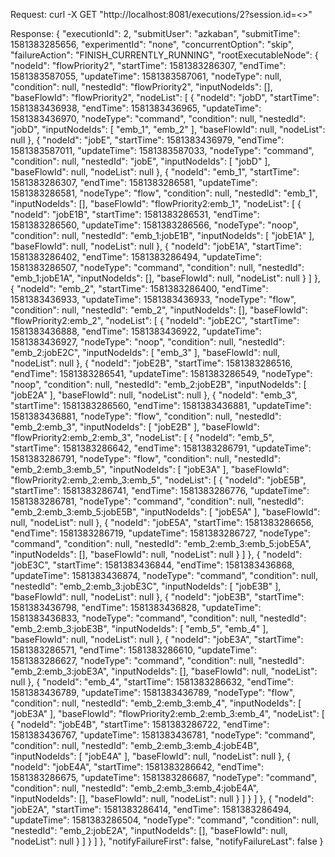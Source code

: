 Request: curl -X GET "http://localhost:8081/executions/2?session.id=<>"

Response:
{
  "executionId": 2,
  "submitUser": "azkaban",
  "submitTime": 1581383285656,
  "experimentId": "none",
  "concurrentOption": "skip",
  "failureAction": "FINISH_CURRENTLY_RUNNING",
  "rootExecutableNode": {
    "nodeId": "flowPriority2",
    "startTime": 1581383286307,
    "endTime": 1581383587055,
    "updateTime": 1581383587061,
    "nodeType": null,
    "condition": null,
    "nestedId": "flowPriority2",
    "inputNodeIds": [],
    "baseFlowId": "flowPriority2",
    "nodeList": [
      {
        "nodeId": "jobD",
        "startTime": 1581383436938,
        "endTime": 1581383436965,
        "updateTime": 1581383436970,
        "nodeType": "command",
        "condition": null,
        "nestedId": "jobD",
        "inputNodeIds": [
          "emb_1",
          "emb_2"
        ],
        "baseFlowId": null,
        "nodeList": null
      },
      {
        "nodeId": "jobE",
        "startTime": 1581383436979,
        "endTime": 1581383587011,
        "updateTime": 1581383587033,
        "nodeType": "command",
        "condition": null,
        "nestedId": "jobE",
        "inputNodeIds": [
          "jobD"
        ],
        "baseFlowId": null,
        "nodeList": null
      },
      {
        "nodeId": "emb_1",
        "startTime": 1581383286307,
        "endTime": 1581383286581,
        "updateTime": 1581383286581,
        "nodeType": "flow",
        "condition": null,
        "nestedId": "emb_1",
        "inputNodeIds": [],
        "baseFlowId": "flowPriority2:emb_1",
        "nodeList": [
          {
            "nodeId": "jobE1B",
            "startTime": 1581383286531,
            "endTime": 1581383286560,
            "updateTime": 1581383286566,
            "nodeType": "noop",
            "condition": null,
            "nestedId": "emb_1:jobE1B",
            "inputNodeIds": [
              "jobE1A"
            ],
            "baseFlowId": null,
            "nodeList": null
          },
          {
            "nodeId": "jobE1A",
            "startTime": 1581383286402,
            "endTime": 1581383286494,
            "updateTime": 1581383286507,
            "nodeType": "command",
            "condition": null,
            "nestedId": "emb_1:jobE1A",
            "inputNodeIds": [],
            "baseFlowId": null,
            "nodeList": null
          }
        ]
      },
      {
        "nodeId": "emb_2",
        "startTime": 1581383286400,
        "endTime": 1581383436933,
        "updateTime": 1581383436933,
        "nodeType": "flow",
        "condition": null,
        "nestedId": "emb_2",
        "inputNodeIds": [],
        "baseFlowId": "flowPriority2:emb_2",
        "nodeList": [
          {
            "nodeId": "jobE2C",
            "startTime": 1581383436888,
            "endTime": 1581383436922,
            "updateTime": 1581383436927,
            "nodeType": "noop",
            "condition": null,
            "nestedId": "emb_2:jobE2C",
            "inputNodeIds": [
              "emb_3"
            ],
            "baseFlowId": null,
            "nodeList": null
          },
          {
            "nodeId": "jobE2B",
            "startTime": 1581383286516,
            "endTime": 1581383286541,
            "updateTime": 1581383286549,
            "nodeType": "noop",
            "condition": null,
            "nestedId": "emb_2:jobE2B",
            "inputNodeIds": [
              "jobE2A"
            ],
            "baseFlowId": null,
            "nodeList": null
          },
          {
            "nodeId": "emb_3",
            "startTime": 1581383286560,
            "endTime": 1581383436881,
            "updateTime": 1581383436881,
            "nodeType": "flow",
            "condition": null,
            "nestedId": "emb_2:emb_3",
            "inputNodeIds": [
              "jobE2B"
            ],
            "baseFlowId": "flowPriority2:emb_2:emb_3",
            "nodeList": [
              {
                "nodeId": "emb_5",
                "startTime": 1581383286642,
                "endTime": 1581383286791,
                "updateTime": 1581383286791,
                "nodeType": "flow",
                "condition": null,
                "nestedId": "emb_2:emb_3:emb_5",
                "inputNodeIds": [
                  "jobE3A"
                ],
                "baseFlowId": "flowPriority2:emb_2:emb_3:emb_5",
                "nodeList": [
                  {
                    "nodeId": "jobE5B",
                    "startTime": 1581383286741,
                    "endTime": 1581383286776,
                    "updateTime": 1581383286781,
                    "nodeType": "command",
                    "condition": null,
                    "nestedId": "emb_2:emb_3:emb_5:jobE5B",
                    "inputNodeIds": [
                      "jobE5A"
                    ],
                    "baseFlowId": null,
                    "nodeList": null
                  },
                  {
                    "nodeId": "jobE5A",
                    "startTime": 1581383286656,
                    "endTime": 1581383286719,
                    "updateTime": 1581383286727,
                    "nodeType": "command",
                    "condition": null,
                    "nestedId": "emb_2:emb_3:emb_5:jobE5A",
                    "inputNodeIds": [],
                    "baseFlowId": null,
                    "nodeList": null
                  }
                ]
              },
              {
                "nodeId": "jobE3C",
                "startTime": 1581383436844,
                "endTime": 1581383436868,
                "updateTime": 1581383436874,
                "nodeType": "command",
                "condition": null,
                "nestedId": "emb_2:emb_3:jobE3C",
                "inputNodeIds": [
                  "jobE3B"
                ],
                "baseFlowId": null,
                "nodeList": null
              },
              {
                "nodeId": "jobE3B",
                "startTime": 1581383436798,
                "endTime": 1581383436828,
                "updateTime": 1581383436833,
                "nodeType": "command",
                "condition": null,
                "nestedId": "emb_2:emb_3:jobE3B",
                "inputNodeIds": [
                  "emb_5",
                  "emb_4"
                ],
                "baseFlowId": null,
                "nodeList": null
              },
              {
                "nodeId": "jobE3A",
                "startTime": 1581383286571,
                "endTime": 1581383286610,
                "updateTime": 1581383286627,
                "nodeType": "command",
                "condition": null,
                "nestedId": "emb_2:emb_3:jobE3A",
                "inputNodeIds": [],
                "baseFlowId": null,
                "nodeList": null
              },
              {
                "nodeId": "emb_4",
                "startTime": 1581383286632,
                "endTime": 1581383436789,
                "updateTime": 1581383436789,
                "nodeType": "flow",
                "condition": null,
                "nestedId": "emb_2:emb_3:emb_4",
                "inputNodeIds": [
                  "jobE3A"
                ],
                "baseFlowId": "flowPriority2:emb_2:emb_3:emb_4",
                "nodeList": [
                  {
                    "nodeId": "jobE4B",
                    "startTime": 1581383286722,
                    "endTime": 1581383436767,
                    "updateTime": 1581383436781,
                    "nodeType": "command",
                    "condition": null,
                    "nestedId": "emb_2:emb_3:emb_4:jobE4B",
                    "inputNodeIds": [
                      "jobE4A"
                    ],
                    "baseFlowId": null,
                    "nodeList": null
                  },
                  {
                    "nodeId": "jobE4A",
                    "startTime": 1581383286642,
                    "endTime": 1581383286675,
                    "updateTime": 1581383286687,
                    "nodeType": "command",
                    "condition": null,
                    "nestedId": "emb_2:emb_3:emb_4:jobE4A",
                    "inputNodeIds": [],
                    "baseFlowId": null,
                    "nodeList": null
                  }
                ]
              }
            ]
          },
          {
            "nodeId": "jobE2A",
            "startTime": 1581383286414,
            "endTime": 1581383286494,
            "updateTime": 1581383286504,
            "nodeType": "command",
            "condition": null,
            "nestedId": "emb_2:jobE2A",
            "inputNodeIds": [],
            "baseFlowId": null,
            "nodeList": null
          }
        ]
      }
    ]
  },
  "notifyFailureFirst": false,
  "notifyFailureLast": false
}
